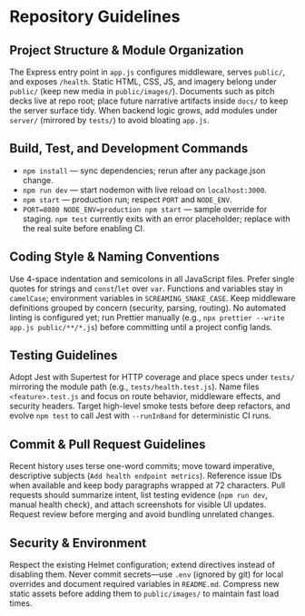 # Repository Guidelines

## Project Structure & Module Organization
The Express entry point in `app.js` configures middleware, serves `public/`, and exposes `/health`. Static HTML, CSS, JS, and imagery belong under `public/` (keep new media in `public/images/`). Documents such as pitch decks live at repo root; place future narrative artifacts inside `docs/` to keep the server surface tidy. When backend logic grows, add modules under `server/` (mirrored by `tests/`) to avoid bloating `app.js`.

## Build, Test, and Development Commands
- `npm install` — sync dependencies; rerun after any package.json change.
- `npm run dev` — start nodemon with live reload on `localhost:3000`.
- `npm start` — production run; respect `PORT` and `NODE_ENV`.
- `PORT=8080 NODE_ENV=production npm start` — sample override for staging.
`npm test` currently exits with an error placeholder; replace with the real suite before enabling CI.

## Coding Style & Naming Conventions
Use 4-space indentation and semicolons in all JavaScript files. Prefer single quotes for strings and `const`/`let` over `var`. Functions and variables stay in `camelCase`; environment variables in `SCREAMING_SNAKE_CASE`. Keep middleware definitions grouped by concern (security, parsing, routing). No automated linting is configured yet; run Prettier manually (e.g., `npx prettier --write app.js public/**/*.js`) before committing until a project config lands.

## Testing Guidelines
Adopt Jest with Supertest for HTTP coverage and place specs under `tests/` mirroring the module path (e.g., `tests/health.test.js`). Name files `<feature>.test.js` and focus on route behavior, middleware effects, and security headers. Target high-level smoke tests before deep refactors, and evolve `npm test` to call Jest with `--runInBand` for deterministic CI runs.

## Commit & Pull Request Guidelines
Recent history uses terse one-word commits; move toward imperative, descriptive subjects (`Add health endpoint metrics`). Reference issue IDs when available and keep body paragraphs wrapped at 72 characters. Pull requests should summarize intent, list testing evidence (`npm run dev`, manual health check), and attach screenshots for visible UI updates. Request review before merging and avoid bundling unrelated changes.

## Security & Environment
Respect the existing Helmet configuration; extend directives instead of disabling them. Never commit secrets—use `.env` (ignored by git) for local overrides and document required variables in `README.md`. Compress new static assets before adding them to `public/images/` to maintain fast load times.
